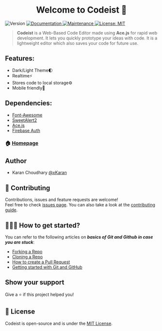 <h1 align="center">Welcome to Codeist 👋</h1>
<p>
  <img alt="Version" src="https://img.shields.io/badge/version-1.0.0-blue.svg?cacheSeconds=2592000" />
  <a href="https://github.com/xKaran/Codeist#readme" target="_blank">
    <img alt="Documentation" src="https://img.shields.io/badge/documentation-yes-brightgreen.svg" />
  </a>
  <a href="https://github.com/xKaran/codeist/graphs/commit-activity" target="_blank">
    <img alt="Maintenance" src="https://img.shields.io/badge/Maintained%3F-yes-green.svg" />
  </a>
  <a href="https://github.com/Sara-Personal-Assistant/blob/master/LICENSE" target="_blank">
    <img alt="License: MIT" src="https://img.shields.io/github/license/xKaran/codeist" />
  </a>
</p>

> **Codeist** is a Web-Based Code Editor made using **Ace.js** for rapid web development. It lets you quickly prototype your ideas with code. It is a lightweight editor which also saves your code for future use. 

## Features:
 - Dark/Light Theme🌓 
 - Realtime⚡️ 
 - Stores code to local storage⚙️
 - Mobile friendly📱

## Dependencies:

 - [Font-Awesome](https://fontawesome.com/)
 - [SweetAlert2](https://sweetalert2.github.io/)
 - [Ace.js](http://ace.c9.io/)
 - [Firebase Auth](https://firebase.google.com/)

### 🏠 [Homepage](https://codeist.netlify.app)

## Author

* Karan Choudhary [@xKaran](https://github.com/xKaran)

## 🤝 Contributing

Contributions, issues and feature requests are welcome!<br />Feel free to check [issues page](https://github.com/xKaran/Codeist/issues). You can also take a look at the [contributing guide](https://github.com/xKaran/codeist/blob/master/CONTRIBUTING.md).

## 👨🏻‍💻 How to get started?

You can refer to the following articles on  **_basics of Git and Github in case you are stuck_**:

-   [Forking a Repo](https://help.github.com/en/github/getting-started-with-github/fork-a-repo)
-   [Cloning a Repo](https://help.github.com/en/desktop/contributing-to-projects/creating-a-pull-request)
-   [How to create a Pull Request](https://opensource.com/article/19/7/create-pull-request-github)
-   [Getting started with Git and GitHub](https://towardsdatascience.com/getting-started-with-git-and-github-6fcd0f2d4ac6)


## Show your support

Give a ⭐️ if this project helped you!

## 📝 License

Codeist is open-source and is under the [MIT License](https://github.com/xkaran/Codeist/blob/master/LICENSE).
